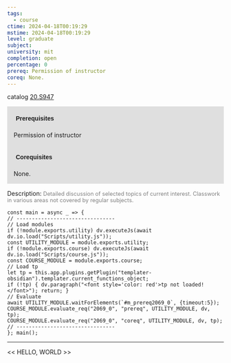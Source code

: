 ```yaml
---
tags:
  - course
ctime: 2024-04-18T00:19:29
mstime: 2024-04-18T00:19:29
level: graduate
subject: 
university: mit
completion: open
percentage: 0
prereq: Permission of instructor
coreq: None.
---
```


catalog [20.S947](http://student.mit.edu/catalog/m20a.html#20.S947)

<span style="display: block; padding: 15px; background-color: rgb(100, 100, 100, 0.2);"><font id="m_prereq2069_0" style="display: block; font-family: Arial, sans-serif; font-weight: bold; padding: 5px">Prerequisites</font><br><span id="prereq2069_0">Permission of instructor</span></span>
<span style="display: block; padding: 15px; background-color: rgb(100, 100, 100, 0.2);"><font id="m_coreq2069_0" style="display: block; font-family: Arial, sans-serif; font-weight: bold; padding: 5px">Corequisites</font><br><span id="coreq2069_0">None.</span></span>

<font style="">Description:</font>
<font style="color: grey; font-size: 0.8rem;">Detailed discussion of selected topics of current interest. Classwork in various areas not covered by regular subjects.</font>

```dataviewjs
const main = async _ => {
// --------------------------------
// Load modules
if (!module.exports.utility) dv.executeJs(await dv.io.load("Scripts/utility.js"));
const UTILITY_MODULE = module.exports.utility;
if (!module.exports.course) dv.executeJs(await dv.io.load("Scripts/course.js"));
const COURSE_MODULE = module.exports.course;
// Load tp
let tp = this.app.plugins.getPlugin("templater-obsidian").templater.current_functions_object;
if (!tp) { dv.paragraph("<font style='color: red'>tp not loaded!</font>"); return; }
// Evaluate
await UTILITY_MODULE.waitForElements(`#m_prereq2069_0`, {timeout:5});
COURSE_MODULE.evaluate_req("2069_0", "prereq", UTILITY_MODULE, dv, tp);
COURSE_MODULE.evaluate_req("2069_0", "coreq", UTILITY_MODULE, dv, tp);
// --------------------------------
}; main();
```

---

<< HELLO, WORLD >>
